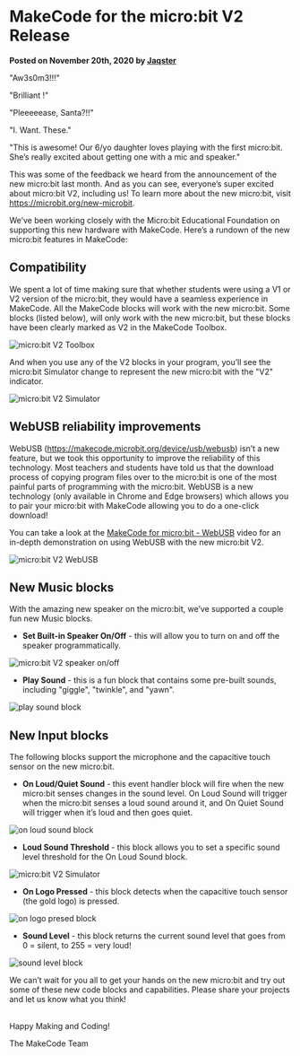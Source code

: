 # MakeCode for the micro:bit V2 Release

**Posted on November 20th, 2020 by [Jaqster](https://github.com/jaqster)**

"Aw3s0m3!!!"

"Brilliant !"

"Pleeeeease, Santa?!!"

"I. Want. These."

"This is awesome! Our 6/yo daughter loves playing with the first micro:bit. She’s really excited about getting one with a mic and speaker."

This was some of the feedback we heard from the announcement of the new micro:bit last month. And as you can see, everyone’s super excited about micro:bit V2, including us! To learn more about the new micro:bit, visit https://microbit.org/new-microbit.

We’ve been working closely with the Micro:bit Educational Foundation on supporting this new hardware with MakeCode. Here’s a rundown of the new micro:bit features in MakeCode:

## Compatibility

We spent a lot of time making sure that whether students were using a V1 or V2 version of the micro:bit, they would have a seamless experience in MakeCode. All the MakeCode blocks will work with the new micro:bit. Some blocks (listed below), will only work with the new micro:bit, but these blocks have been clearly marked as V2 in the MakeCode Toolbox.

![micro:bit V2 Toolbox](/static/blog/microbit/microbit-V2/v2-toolbox.png)

And when you use any of the V2 blocks in your program, you’ll see the micro:bit Simulator change to represent the new micro:bit with the "V2" indicator.

![micro:bit V2 Simulator](/static/blog/microbit/microbit-V2/simulator.png)

## WebUSB reliability improvements

WebUSB (https://makecode.microbit.org/device/usb/webusb) isn’t a new feature, but we took this opportunity to improve the reliability of this technology. Most teachers and students have told us that the download process of copying program files over to the micro:bit is one of the most painful parts of programming with the micro:bit. WebUSB is a new technology (only available in Chrome and Edge browsers) which allows you to pair your micro:bit with MakeCode allowing you to do a one-click download!

You can take a look at the [MakeCode for micro:bit - WebUSB](https://www.youtube.com/watch?v=_-xtP2FH9B8&list=PLMMBk9hE-SepwjCAK7cY-jvq6KeQKda8x) video for an in-depth demonstration on using WebUSB with the new micro:bit V2.

![micro:bit V2 WebUSB](/static/blog/microbit/microbit-V2/webusb.gif)

## New Music blocks

With the amazing new speaker on the micro:bit, we’ve supported a couple fun new Music blocks.

* **Set Built-in Speaker On/Off** - this will allow you to turn on and off the speaker programmatically.

![micro:bit V2 speaker on/off](/static/blog/microbit/microbit-V2/speaker-on-off.png)

* **Play Sound** - this is a fun block that contains some pre-built sounds, including "giggle", "twinkle", and "yawn".

![play sound block](/static/blog/microbit/microbit-V2/play-sound.png)

## New Input blocks

The following blocks support the microphone and the capacitive touch sensor on the new micro:bit.

* **On Loud/Quiet Sound** - this event handler block will fire when the new micro:bit senses changes in the sound level. On Loud Sound will trigger when the micro:bit senses a loud sound around it, and On Quiet Sound will trigger when it’s loud and then goes quiet.

![on loud sound block](/static/blog/microbit/microbit-V2/on-loud-sound.png)

* **Loud Sound Threshold** - this block allows you to set a specific sound level threshold for the On Loud Sound block.

![micro:bit V2 Simulator](/static/blog/microbit/microbit-V2/loud-sound-threshold.png)

* **On Logo Pressed** - this block detects when the capacitive touch sensor (the gold logo) is pressed.

![on logo presed block](/static/blog/microbit/microbit-V2/on-logo-pressed.png)

* **Sound Level** - this block returns the current sound level that goes from 0 = silent, to 255 = very loud!

![sound level block](/static/blog/microbit/microbit-V2/sound-level.png)

We can’t wait for you all to get your hands on the new micro:bit and try out some of these new code blocks and capabilities. Please share your projects and let us know what you think!

<br/>
Happy Making and Coding!

The MakeCode Team